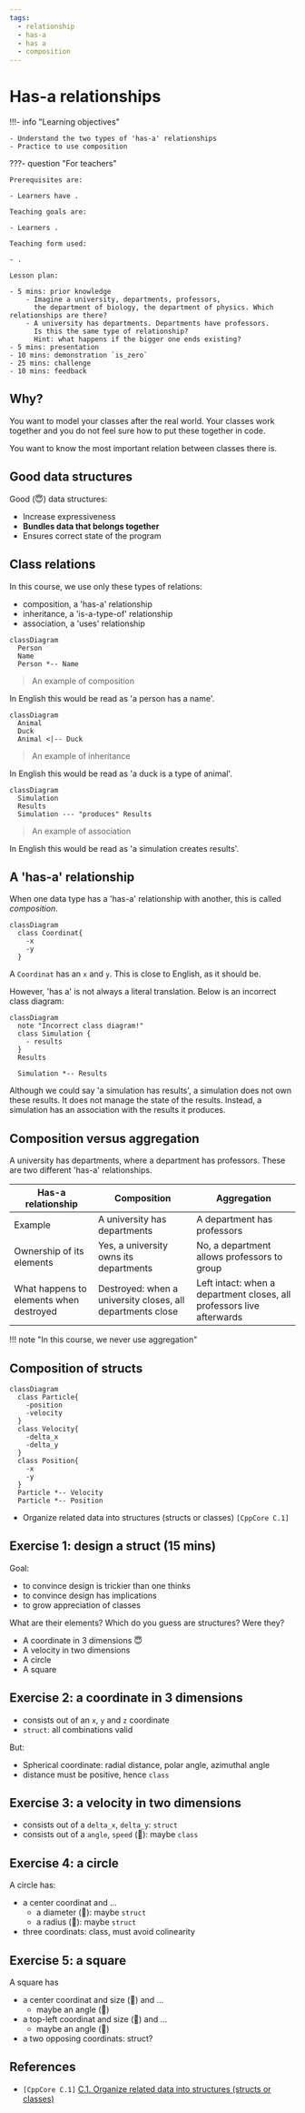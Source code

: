 ```yaml
---
tags:
  - relationship
  - has-a
  - has a
  - composition
---
```


# Has-a relationships

!!!- info "Learning objectives"

    - Understand the two types of 'has-a' relationships
    - Practice to use composition

???- question "For teachers"

    Prerequisites are:

    - Learners have .

    Teaching goals are:

    - Learners .

    Teaching form used:

    - .

    Lesson plan:

    - 5 mins: prior knowledge
        - Imagine a university, departments, professors,
          the department of biology, the department of physics. Which relationships are there?
        - A university has departments. Departments have professors.
          Is this the same type of relationship?
          Hint: what happens if the bigger one ends existing?
    - 5 mins: presentation
    - 10 mins: demonstration `is_zero`
    - 25 mins: challenge
    - 10 mins: feedback


## Why?

You want to model your classes after the real world.
Your classes work together and you do not feel sure how to
put these together in code.

You want to know the most important relation between classes there is.

## Good data structures

Good (:innocent:) data structures:

- Increase expressiveness
- **Bundles data that belongs together**
- Ensures correct state of the program

## Class relations

In this course, we use only these types of relations:

- composition, a 'has-a' relationship
- inheritance, a 'is-a-type-of' relationship
- association, a 'uses' relationship

```mermaid
classDiagram
  Person
  Name
  Person *-- Name
```

> An example of composition

In English this would be read as 'a person has a name'.

```mermaid
classDiagram
  Animal
  Duck
  Animal <|-- Duck
```

> An example of inheritance

In English this would be read as 'a duck is a type of animal'.

```mermaid
classDiagram
  Simulation
  Results
  Simulation --- "produces" Results
```

> An example of association

In English this would be read as 'a simulation creates results'.

## A 'has-a' relationship

When one data type has a 'has-a' relationship with another,
this is called *composition*.

```mermaid
classDiagram
  class Coordinat{
    -x
    -y
  }
```

A `Coordinat` has an `x` and `y`.
This is close to English, as it should be.

However, 'has a' is not always a literal translation.
Below is an incorrect class diagram:

```mermaid
classDiagram
  note "Incorrect class diagram!"
  class Simulation {
    - results
  }
  Results

  Simulation *-- Results
```

Although we could say 'a simulation has results', a simulation does
not own these results. It does not manage the state of the results.
Instead, a simulation has an association with the results it produces.

## Composition versus aggregation

A university has departments, where a department has professors.
These are two different 'has-a' relationships.

<!-- markdownlint-disable MD013 -->
<!-- Tables cannot be split up over lines, hence will break 80 characters per line -->

Has-a relationship                     |Composition                                               |Aggregation
---------------------------------------|----------------------------------------------------------|--------------------------------------------------------------------
Example                                |A university has departments                              |A department has professors
Ownership of its elements              |Yes, a university owns its departments                    |No, a department allows professors to group
What happens to elements when destroyed|Destroyed: when a university closes, all departments close|Left intact: when a department closes, all professors live afterwards

<!-- markdownlint-enable MD013 -->

!!! note "In this course, we never use aggregation"

## Composition of structs

```mermaid
classDiagram
  class Particle{
    -position
    -velocity
  }
  class Velocity{
    -delta_x
    -delta_y
  }
  class Position{
    -x
    -y
  }
  Particle *-- Velocity
  Particle *-- Position
```

- Organize related data into structures (structs or classes) `[CppCore C.1]`


## Exercise 1: design a struct (15 mins)

Goal:

- to convince design is trickier than one thinks
- to convince design has implications
- to grow appreciation of classes

What are their elements? Which do you guess are structures? Were they?

- A coordinate in 3 dimensions :innocent:
- A velocity in two dimensions
- A circle
- A square

## Exercise 2: a coordinate in 3 dimensions

- consists out of an `x`, `y` and `z` coordinate
- `struct`: all combinations valid

But:

- Spherical coordinate: radial distance, polar angle, azimuthal angle
- distance must be positive, hence `class`

## Exercise 3: a velocity in two dimensions

- consists out of a `delta_x`, `delta_y`: `struct`
- consists out of a `angle`, `speed` (:monocle_face:): maybe `class`

## Exercise 4: a circle

A circle has:

- a center coordinat and ...
    - a diameter (:monocle_face:): maybe `struct`
    - a radius (:monocle_face:): maybe `struct`
- three coordinats: class, must avoid colinearity

## Exercise 5: a square

A square has

- a center coordinat and size (:monocle_face:) and ...
    - maybe an angle (:monocle_face:)
- a top-left coordinat and size (:monocle_face:) and ...
    - maybe an angle (:monocle_face:)
- a two opposing coordinats: struct?

## References

- `[CppCore C.1]` [C.1. Organize related data into structures (structs or classes)](https://isocpp.github.io/CppCoreGuidelines/CppCoreGuidelines#Rc-org)
